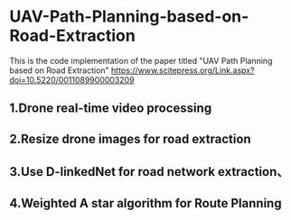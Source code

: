 # UAV-Path-Planning-based-on-Road-Extraction
This is the code implementation of the paper titled "UAV Path Planning based on Road Extraction" https://www.scitepress.org/Link.aspx?doi=10.5220/0011089900003209

## 1.Drone real-time video processing
## 2.Resize drone images for road extraction
## 3.Use D-linkedNet for road network extraction、
## 4.Weighted A star algorithm for Route Planning
